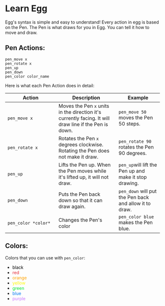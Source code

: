 # Learn Egg

Egg's syntax is simple and easy to understand! Every action in egg is based on the Pen. The Pen is what draws for you in Egg. You can tell it how to move and draw.

## Pen Actions:

```Egg
pen_move x
pen_rotate x
pen_up
pen_down
pen_color color_name
```

Here is what each Pen Action does in detail:

| <div style="width:150px">Action</div> | Description                                                                                           | Example                                                     |
| ------------------------------------- | ----------------------------------------------------------------------------------------------------- | ----------------------------------------------------------- |
| `pen_move x`                          | Moves the Pen `x` units in the direction it's currently facing. It will draw line if the Pen is down. | `pen_move 50` moves the Pen 50 steps.                       |
| `pen_rotate x`                        | Rotates the Pen `x` degrees clockwise. Rotating the Pen does not make it draw.                        | `pen_rotate 90` rotates the Pen 90 degrees.                 |
| `pen_up`                              | Lifts the Pen up. When the Pen moves while it's lifted up, it will not draw.                          | `pen_up`will lift the Pen up and make it stop drawing.      |
| `pen_down`                            | Puts the Pen back down so that it can draw again.                                                     | `pen_down` will put the Pen back and allow it to draw. |
| `pen_color *color*`                   | Changes the Pen's color                                                                               | `pen_color blue` makes the Pen blue.                        |

## Colors:

Colors that you can use with `pen_color`:

- <span style="color:#000000">black</span>
- <span style="color:#E62937">red</span>
- <span style="color:#FFA100">orange</span>
- <span style="color:#FDF900">yellow</span>
- <span style="color:#00E430">green</span>
- <span style="color:#0079F1">blue</span>
- <span style="color:#C87AFF">purple</span>
